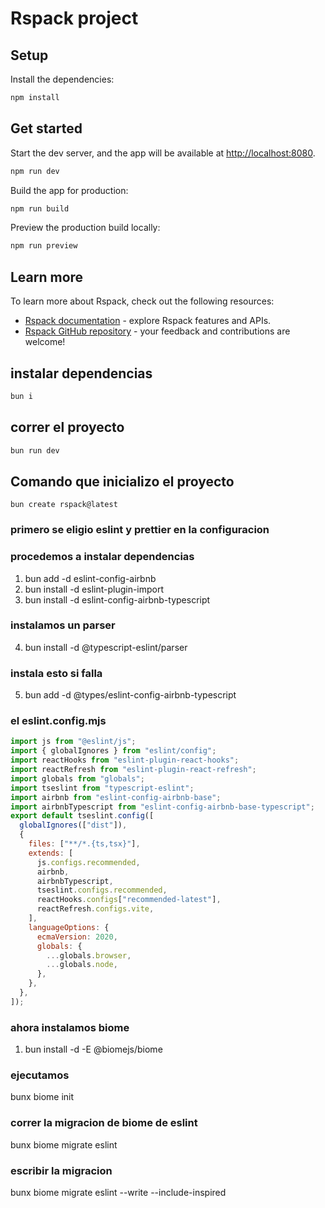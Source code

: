 # Rspack project

## Setup

Install the dependencies:

```bash
npm install
```

## Get started

Start the dev server, and the app will be available at [http://localhost:8080](http://localhost:8080).

```bash
npm run dev
```

Build the app for production:

```bash
npm run build
```

Preview the production build locally:

```bash
npm run preview
```

## Learn more

To learn more about Rspack, check out the following resources:

- [Rspack documentation](https://rspack.dev) - explore Rspack features and APIs.
- [Rspack GitHub repository](https://github.com/web-infra-dev/rspack) - your feedback and contributions are welcome!

## instalar dependencias

```bash
bun i
```

## correr el proyecto

```bash
bun run dev
```

## Comando que inicializo el proyecto

```
bun create rspack@latest
```

### primero se eligio eslint y prettier en la configuracion

### procedemos a instalar dependencias

1. bun add -d eslint-config-airbnb
2. bun install -d eslint-plugin-import
3. bun install -d eslint-config-airbnb-typescript

### instalamos un parser

4. bun install -d @typescript-eslint/parser

### instala esto si falla

5. bun add -d @types/eslint-config-airbnb-typescript

### el eslint.config.mjs

```js
import js from "@eslint/js";
import { globalIgnores } from "eslint/config";
import reactHooks from "eslint-plugin-react-hooks";
import reactRefresh from "eslint-plugin-react-refresh";
import globals from "globals";
import tseslint from "typescript-eslint";
import airbnb from "eslint-config-airbnb-base";
import airbnbTypescript from "eslint-config-airbnb-base-typescript";
export default tseslint.config([
  globalIgnores(["dist"]),
  {
    files: ["**/*.{ts,tsx}"],
    extends: [
      js.configs.recommended,
      airbnb,
      airbnbTypescript,
      tseslint.configs.recommended,
      reactHooks.configs["recommended-latest"],
      reactRefresh.configs.vite,
    ],
    languageOptions: {
      ecmaVersion: 2020,
      globals: {
        ...globals.browser,
        ...globals.node,
      },
    },
  },
]);
```

### ahora instalamos biome

1. bun install -d -E @biomejs/biome

### ejecutamos

bunx biome init

### correr la migracion de biome de eslint

bunx biome migrate eslint

### escribir la migracion

bunx biome migrate eslint --write --include-inspired
